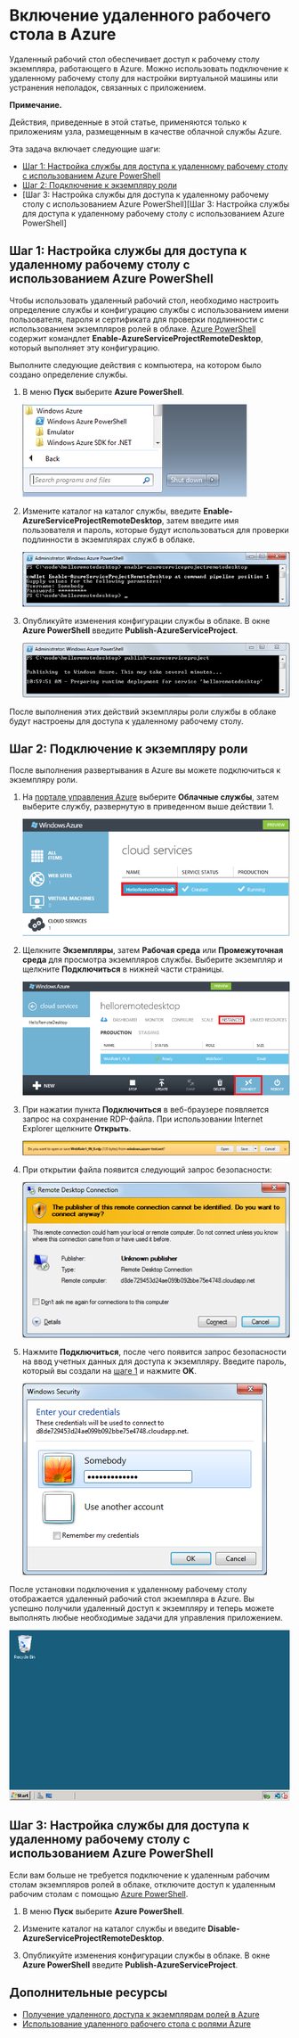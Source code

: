 <properties urlDisplayName="Enable Remote Desktop" pageTitle="Включение удаленного рабочего стола для облачных служб (Node.js)" metaKeywords="Azure Node.js remote access, Azure Node.js remote connection, Azure Node.js VM access, Azure Node.js virtual machine access" description="Узнайте, как обеспечить доступ к удаленному рабочему столу для виртуальных машин, на которых размещается приложение Node.js для Azure. " metaCanonical="" services="cloud-services" documentationCenter="nodejs" title="Включение удаленного рабочего стола в Azure" authors="larryfr" solutions="" manager="wpickett" editor="" />

<tags ms.service="cloud-services" ms.workload="tbd" ms.tgt_pltfrm="na" ms.devlang="nodejs" ms.topic="article" ms.date="09/17/2014" ms.author="wpickett" />

# Включение удаленного рабочего стола в Azure

Удаленный рабочий стол обеспечивает доступ к рабочему столу экземпляра,
работающего в Azure. Можно использовать подключение к удаленному рабочему столу для
настройки виртуальной машины или устранения неполадок,
связанных с приложением.

<div class="dev-callout">
    <b>Примечание.</b>
    <p>Действия, приведенные в этой статье, применяются только к приложениям узла, размещенным в качестве облачной службы Azure.</p>
    </div>

Эта задача включает следующие шаги:

-   [Шаг 1: Настройка службы для доступа к удаленному рабочему столу с использованием Azure PowerShell][Шаг 1: Настройка службы для доступа к удаленному рабочему столу с использованием Azure PowerShell]
-   [Шаг 2: Подключение к экземпляру роли][Шаг 2: Подключение к экземпляру роли]
-   [Шаг 3: Настройка службы для доступа к удаленному рабочему столу с
    использованием Azure PowerShell][Шаг 3: Настройка службы для доступа к удаленному рабочему столу с
    использованием Azure PowerShell]

## <a name="step1"> </a>Шаг 1: Настройка службы для доступа к удаленному рабочему столу с использованием Azure PowerShell

Чтобы использовать удаленный рабочий стол, необходимо настроить определение службы
и конфигурацию службы с использованием имени пользователя, пароля и
сертификата для проверки подлинности с использованием экземпляров ролей в облаке. [Azure PowerShell][Azure PowerShell] содержит командлет **Enable-AzureServiceProjectRemoteDesktop**,
который выполняет эту конфигурацию.

Выполните следующие действия с компьютера, на котором было создано
определение службы.

1.  В меню **Пуск** выберите **Azure PowerShell**.

    ![Запись меню запуска Azure PowerShell][Запись меню запуска Azure PowerShell]

2.  Измените каталог на каталог службы, введите
    **Enable-AzureServiceProjectRemoteDesktop**, затем введите имя пользователя и
    пароль, которые будут использоваться для проверки подлинности
    в экземплярах служб в облаке.

    ![enable-azureserviceprojectremotedesktop][enable-azureserviceprojectremotedesktop]

3.  Опубликуйте изменения конфигурации службы в облаке. В окне
    **Azure PowerShell** введите
    **Publish-AzureServiceProject**.

    ![publish-azureserviceproject][publish-azureserviceproject]

После выполнения этих действий экземпляры роли службы
в облаке будут настроены для доступа к удаленному рабочему столу.

## <a name="step2"> </a>Шаг 2: Подключение к экземпляру роли

После выполнения развертывания в Azure вы можете подключиться
к экземпляру роли.

1.  На [портале управления Azure][портале управления Azure] выберите **Облачные службы**, затем выберите службу, развернутую в приведенном выше действии 1.

    ![портал управления azure][портал управления azure]

2.  Щелкните **Экземпляры**, затем **Рабочая среда** или **Промежуточная среда** для просмотра экземпляров службы. Выберите экземпляр и щелкните **Подключиться** в нижней части страницы.

    ![Страница экземпляров][Страница экземпляров]

3.  При нажатии пункта **Подключиться** в веб-браузере появляется запрос на сохранение
    RDP-файла. При использовании Internet Explorer щелкните **Открыть**.

    ![запрос на открытие или сохранение RDP-файла][запрос на открытие или сохранение RDP-файла]

4.  При открытии файла появится следующий запрос безопасности:

    ![Запрос безопасности Windows][Запрос безопасности Windows]

5.  Нажмите **Подключиться**, после чего появится запрос безопасности
    на ввод учетных данных для доступа к экземпляру. Введите пароль, который вы создали
    на [шаге 1][Шаг 1: Настройка службы для доступа к удаленному рабочему столу с использованием Azure PowerShell] и нажмите **OK**.

    ![запрос имени пользователя/пароля][запрос имени пользователя/пароля]

После установки подключения к удаленному рабочему столу отображается
удаленный рабочий стол экземпляра в Azure. Вы успешно получили удаленный
доступ к экземпляру и теперь можете выполнять любые необходимые задачи
для управления приложением.

![Сеанс удаленного рабочего стола][Сеанс удаленного рабочего стола]

## <a name="step3"> </a>Шаг 3: Настройка службы для доступа к удаленному рабочему столу с использованием Azure PowerShell

Если вам больше не требуется подключение к удаленным рабочим столам экземпляров
ролей в облаке, отключите доступ к удаленным рабочим столам с помощью [Azure PowerShell][Azure PowerShell].

1.  В меню **Пуск** выберите **Azure PowerShell**.

2.  Измените каталог на каталог службы и введите
    **Disable-AzureServiceProjectRemoteDesktop**.

3.  Опубликуйте изменения конфигурации службы в облаке. В окне
    **Azure PowerShell** введите
    **Publish-AzureServiceProject**.

## Дополнительные ресурсы

-   [Получение удаленного доступа к экземплярам ролей в Azure][Получение удаленного доступа к экземплярам ролей в Azure]
-   [Использование удаленного рабочего стола с ролями Azure][Использование удаленного рабочего стола с ролями Azure]

  [Шаг 1: Настройка службы для доступа к удаленному рабочему столу с использованием Azure PowerShell]: #step1
  [Шаг 2: Подключение к экземпляру роли]: #step2
  [Azure PowerShell]: http://go.microsoft.com/?linkid=9790229&clcid=0x409
  [Запись меню запуска Azure PowerShell]: ./media/cloud-services-nodejs-enable-remote-desktop/azure-powershell-menu.png
  [enable-azureserviceprojectremotedesktop]: ./media/cloud-services-nodejs-enable-remote-desktop/enable-rdp.png
  [publish-azureserviceproject]: ./media/cloud-services-nodejs-enable-remote-desktop/publish-rdp.png
  [портале управления Azure]: http://manage.windowsazure.com
  [портал управления azure]: ./media/cloud-services-nodejs-enable-remote-desktop/cloud-services-remote.png
  [Страница экземпляров]: ./media/cloud-services-nodejs-enable-remote-desktop/cloud-service-instance.png
  [запрос на открытие или сохранение RDP-файла]: ./media/cloud-services-nodejs-enable-remote-desktop/rdp-open.png
  [Запрос безопасности Windows]: ./media/cloud-services-nodejs-enable-remote-desktop/remote-desktop-12.png
  [запрос имени пользователя/пароля]: ./media/cloud-services-nodejs-enable-remote-desktop/remote-desktop-13.png
  [Сеанс удаленного рабочего стола]: ./media/cloud-services-nodejs-enable-remote-desktop/remote-desktop-14.png
  [Получение удаленного доступа к экземплярам ролей в Azure]: http://msdn.microsoft.com/ru-ru/library/windowsazure/hh124107.aspx
  [Использование удаленного рабочего стола с ролями Azure]: http://msdn.microsoft.com/ru-ru/library/windowsazure/gg443832.aspx
